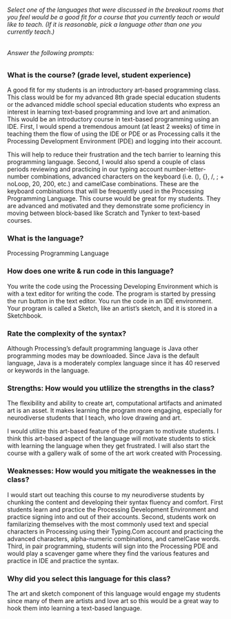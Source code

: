 
###### Select one of the languages that were discussed in the breakout rooms that you feel would be a good fit for a course that you currently teach or would like to teach. (If it is reasonable, pick a language other than one you currently teach.)

###### Answer the following prompts:

### What is the course? (grade level, student experience)

A good fit for my students is an introductory art-based programming class. This class would be for my advanced 8th grade special education students or the advanced middle school special education students who express an interest in learning text-based programming and love art and animation. This would be an introductory course in text-based programming using an IDE. First, I would spend a tremendous amount (at least 2 weeks) of time in teaching them the flow of using the IDE or PDE or as Processing calls it the Processing Development Environment (PDE) and logging into their account. 

This will help to reduce their frustration and the tech barrier to learning this programming language. Second, I would also spend a couple of class periods reviewing and practicing in our typing account number-letter-number combinations, advanced characters on the keyboard (i.e. (), {}, /, ; + noLoop, 20, 200, etc.) and camelCase combinations. These are the keyboard combinations that will be frequently used in the Processing Programming Language. This course would be great for my students. They are advanced and motivated and they demonstrate some proficiency in moving between block-based like Scratch and Tynker to text-based courses.  

### What is the language? 
Processing Programming Language

### How does one write & run code in this language? 
You write the code using the Processing Developing Environment which is with a text editor for writing the code. The program is started by pressing the run button in the text editor. You run the code in an IDE environment. Your program is called a Sketch, like an artist’s sketch, and it is stored in a Sketchbook.  

### Rate the complexity of the syntax? 

Although Processing’s default programming language is Java other programming modes may be downloaded. Since Java is the default language, Java is a moderately complex language since it has 40 reserved or keywords in the language. 

### Strengths: How would you utlilize the strengths in the class? 

The flexibility and ability to create art, computational artifacts and animated art is an asset. It makes learning the program more engaging, especially for neurodiverse students that I teach, who love drawing and art. 

I would utilize this art-based feature of the program to motivate students. I think this art-based aspect of the language will motivate students to stick with learning the language when they get frustrated. I will also start the course with a gallery walk of some of the art work created with Processing. 
 
### Weaknesses: How would you mitigate the weaknesses in the class? 

I would start out teaching this course to my neurodiverse students by chunking the content and developing their syntax fluency and comfort. First students learn and practice the Processing Development Environment and practice signing into and out of their accounts. Second, students work on familarizing themselves with the most commonly used text and special characters in Processing using their Typing.Com account and practicing the advanced characters, alpha-numeric combinations, and camelCase words. Third, in pair programming, students will sign into the Processing PDE and would play a scavenger game where they find the various features and practice in IDE and practice the syntax.

### Why did you select this language for this class? 

The art and sketch component of this language would engage my students since many of them are artists and love art so this would be a great way to hook them into learning a text-based language. 
